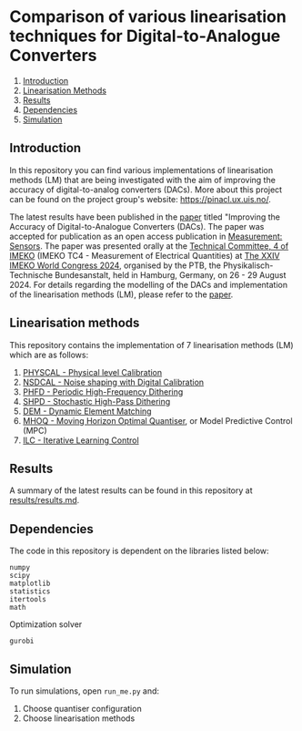 # Comparison of various linearisation techniques for Digital-to-Analogue Converters 

1. [Introduction](#introduction)
2. [Linearisation Methods](#linearisation-methods)
3. [Results](#results)
4. [Dependencies](#dependencies)
5. [Simulation](#simulation)

## Introduction
In this repository you can find various implementations of linearisation methods (LM) that are being investigated with the aim of improving the accuracy of digital-to-analog converters (DACs). More about this project can be found on the project group's website: https://pinacl.ux.uis.no/.

The latest results have been published in the [paper](publications/Methods_for_Improving_the_Accuracy_of_Digital_to_Analog_Converters.pdf) titled "Improving the Accuracy of Digital-to-Analogue Converters (DACs). The paper was accepted for publication as an open access publication in [Measurement: Sensors](https://www.sciencedirect.com/journal/measurement-sensors). The paper was presented orally at the [Technical Committee, 4 of IMEKO](https://www.imeko.org/index.php/tc4-homepage) (IMEKO TC4 - Measurement of Electrical Quantities) at [The XXIV IMEKO World Congress 2024](https://www.imeko2024.org/home), organised by the PTB, the Physikalisch-Technische Bundesanstalt, held in Hamburg, Germany, on 26 - 29 August 2024. For details regarding the modelling of the DACs and implementation of the linearisation methods (LM), please refer to the [paper](publications/Methods_for_Improving_the_Accuracy_of_Digital_to_Analog_Converters.pdf).

## Linearisation methods 
This repository contains the implementation of 7 linearisation methods (LM) which are as follows:
1. [PHYSCAL - Physical level Calibration](https://pubs.aip.org/aip/rsi/article-abstract/36/7/1062/462480/Double-Precision-Bidirectional-Self-Calibrating?redirectedFrom=fulltext)
2. [NSDCAL - Noise shaping with Digital Calibration](https://ieeexplore.ieee.org/document/100434)
3. [PHFD - Periodic High-Frequency Dithering](https://ieeexplore.ieee.org/document/823976)
4. [SHPD - Stochastic High-Pass Dithering](https://link.springer.com/article/10.1023/A:1008850101197)
5. [DEM - Dynamic Element Matching](https://ieeexplore.ieee.org/document/5420027)
6. [MHOQ - Moving Horizon Optimal Quantiser](https://www.sciencedirect.com/science/article/pii/S2405896324013946), or Model Predictive Control (MPC)
7. [ILC - Iterative Learning Control](https://ieeexplore.ieee.org/abstract/document/10252330)

## Results
A summary of the latest results can be found in this repository at [results/results.md](results/results.md).

## Dependencies
The code in this repository is dependent on the libraries listed below:
```
numpy
scipy
matplotlib
statistics
itertools
math    
```
Optimization solver
```  
gurobi
```

## Simulation
To run simulations, open ```run_me.py``` and:
1. Choose quantiser configuration
2. Choose linearisation methods
